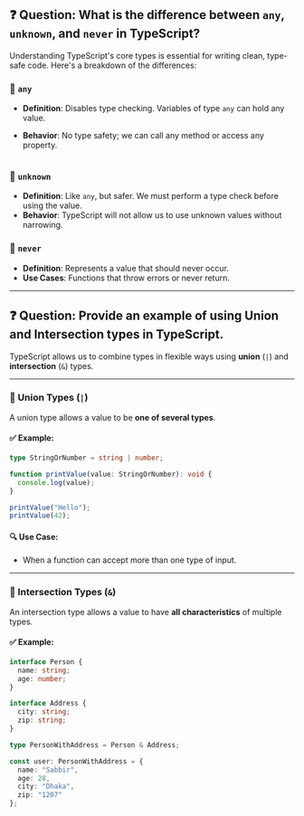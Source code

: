 
## ❓ Question: What is the difference between `any`, `unknown`, and `never` in TypeScript?

Understanding TypeScript's core types is essential for writing clean, type-safe code. Here's a breakdown of the differences:

### 🔸 `any`
- **Definition**: Disables type checking. Variables of type `any` can hold any value.
- **Behavior**: No type safety; we can call any method or access any property.

  ```

### 🔸 `unknown`
- **Definition**: Like `any`, but safer. We must perform a type check before using the value.
- **Behavior**: TypeScript will not allow us to use unknown values without narrowing.



### 🔸 `never`
- **Definition**: Represents a value that should never occur.
- **Use Cases**: Functions that throw errors or never return.

---

## ❓ Question: Provide an example of using Union and Intersection types in TypeScript.

TypeScript allows us to combine types in flexible ways using **union** (`|`) and **intersection** (`&`) types.

---

### 🔸 Union Types (`|`)

A union type allows a value to be **one of several types**.

#### ✅ Example:
```ts
type StringOrNumber = string | number;

function printValue(value: StringOrNumber): void {
  console.log(value);
}

printValue("Hello"); 
printValue(42);      
```

#### 🔍 Use Case:
- When a function can accept more than one type of input.

---

### 🔸 Intersection Types (`&`)

An intersection type allows a value to have **all characteristics** of multiple types.

#### ✅ Example:
```ts
interface Person {
  name: string;
  age: number;
}

interface Address {
  city: string;
  zip: string;
}

type PersonWithAddress = Person & Address;

const user: PersonWithAddress = {
  name: "Sabbir",
  age: 28,
  city: "Dhaka",
  zip: "1207"
};
```

